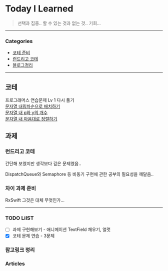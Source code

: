 # Today I Learned
> 선택과 집중.. 할 수 있는 것과 없는 것.. 기회...

---

### Categories
- [코테 준비](#코테)
- [런드리고 코테](#과제)
- [블로그정리](#블로그)
---

## 코테
프로그래머스 연습문제 Lv 1 다시 풀기  
[문자열 내림차순으로 배치하기](https://keeplo.tistory.com/407)  
[문자열 내 p와 y의 개수](https://keeplo.tistory.com/408)   
[문자열 내 마음대로 정렬하기](https://keeplo.tistory.com/409)

## 과제
### 런드리고 코테 
간단해 보였지만 생각보다 깊은 문제였음..

DispatchQueue와 Semaphore 등 
비동기 구현에 관한 공부의 필요성을 깨달음..

### 차이 과제 준비
RxSwift 그것은 대체 무엇인가...

---

### TODO LiIST
- [ ] 과제 구현해보기 - 애니메이션 TextField 채우기, 얼럿
- [x] 코테 문제 연습 - 3문제

### 참고링크 정리

### Articles